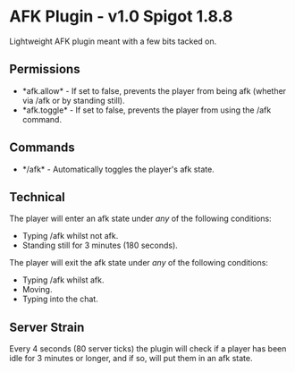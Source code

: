 # AFK Plugin - v1.0 Spigot 1.8.8
Lightweight AFK plugin meant with a few bits tacked on.

## Permissions ##
<ul>
<li>*afk.allow* - If set to false, prevents the player from being afk (whether via /afk or by standing still).</li>
<li>*afk.toggle* - If set to false, prevents the player from using the /afk command.
</ul>

## Commands ##
<ul>
<li>*/afk* - Automatically toggles the player's afk state.</li>
</ul>

## Technical ##
The player will enter an afk state under *any* of the following conditions:
<ul>
<li>Typing /afk whilst not afk.</li>
<li>Standing still for 3 minutes (180 seconds).</li>
</ul>

The player will exit the afk state under *any* of the following conditions:
<ul>
<li>Typing /afk whilst afk.</li>
<li>Moving.</li>
<li>Typing into the chat.</li>
</ul>

## Server Strain ##
Every 4 seconds (80 server ticks) the plugin will check if a player has been idle for 3 minutes or longer, and if so, will put them in an afk state.
